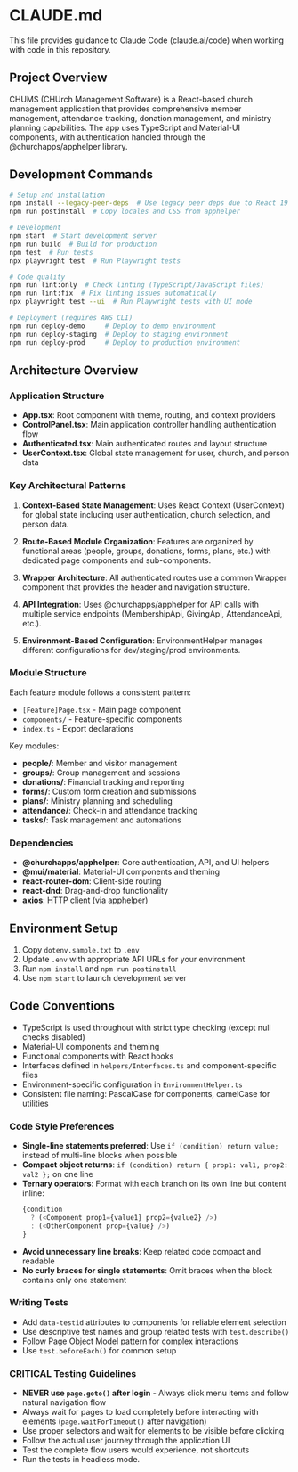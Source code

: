 # CLAUDE.md

This file provides guidance to Claude Code (claude.ai/code) when working with code in this repository.

## Project Overview

CHUMS (CHUrch Management Software) is a React-based church management application that provides comprehensive member management, attendance tracking, donation management, and ministry planning capabilities. The app uses TypeScript and Material-UI components, with authentication handled through the @churchapps/apphelper library.

## Development Commands

```bash
# Setup and installation
npm install --legacy-peer-deps  # Use legacy peer deps due to React 19 compatibility
npm run postinstall  # Copy locales and CSS from apphelper

# Development
npm start  # Start development server
npm run build  # Build for production
npm test  # Run tests
npx playwright test  # Run Playwright tests

# Code quality
npm run lint:only  # Check linting (TypeScript/JavaScript files)
npm run lint:fix  # Fix linting issues automatically
npx playwright test --ui  # Run Playwright tests with UI mode

# Deployment (requires AWS CLI)
npm run deploy-demo     # Deploy to demo environment
npm run deploy-staging  # Deploy to staging environment
npm run deploy-prod     # Deploy to production environment
```

## Architecture Overview

### Application Structure

- **App.tsx**: Root component with theme, routing, and context providers
- **ControlPanel.tsx**: Main application controller handling authentication flow
- **Authenticated.tsx**: Main authenticated routes and layout structure
- **UserContext.tsx**: Global state management for user, church, and person data

### Key Architectural Patterns

1. **Context-Based State Management**: Uses React Context (UserContext) for global state including user authentication, church selection, and person data.

2. **Route-Based Module Organization**: Features are organized by functional areas (people, groups, donations, forms, plans, etc.) with dedicated page components and sub-components.

3. **Wrapper Architecture**: All authenticated routes use a common Wrapper component that provides the header and navigation structure.

4. **API Integration**: Uses @churchapps/apphelper for API calls with multiple service endpoints (MembershipApi, GivingApi, AttendanceApi, etc.).

5. **Environment-Based Configuration**: EnvironmentHelper manages different configurations for dev/staging/prod environments.

### Module Structure

Each feature module follows a consistent pattern:

- `[Feature]Page.tsx` - Main page component
- `components/` - Feature-specific components
- `index.ts` - Export declarations

Key modules:

- **people/**: Member and visitor management
- **groups/**: Group management and sessions
- **donations/**: Financial tracking and reporting
- **forms/**: Custom form creation and submissions
- **plans/**: Ministry planning and scheduling
- **attendance/**: Check-in and attendance tracking
- **tasks/**: Task management and automations

### Dependencies

- **@churchapps/apphelper**: Core authentication, API, and UI helpers
- **@mui/material**: Material-UI components and theming
- **react-router-dom**: Client-side routing
- **react-dnd**: Drag-and-drop functionality
- **axios**: HTTP client (via apphelper)

## Environment Setup

1. Copy `dotenv.sample.txt` to `.env`
2. Update `.env` with appropriate API URLs for your environment
3. Run `npm install` and `npm run postinstall`
4. Use `npm start` to launch development server

## Code Conventions

- TypeScript is used throughout with strict type checking (except null checks disabled)
- Material-UI components and theming
- Functional components with React hooks
- Interfaces defined in `helpers/Interfaces.ts` and component-specific files
- Environment-specific configuration in `EnvironmentHelper.ts`
- Consistent file naming: PascalCase for components, camelCase for utilities

### Code Style Preferences

- **Single-line statements preferred**: Use `if (condition) return value;` instead of multi-line blocks when possible
- **Compact object returns**: `if (condition) return { prop1: val1, prop2: val2 };` on one line
- **Ternary operators**: Format with each branch on its own line but content inline:
  ```typescript
  {condition 
    ? (<Component prop1={value1} prop2={value2} />) 
    : (<OtherComponent prop={value} />)
  }
  ```
- **Avoid unnecessary line breaks**: Keep related code compact and readable
- **No curly braces for single statements**: Omit braces when the block contains only one statement

### Writing Tests

- Add `data-testid` attributes to components for reliable element selection
- Use descriptive test names and group related tests with `test.describe()`
- Follow Page Object Model pattern for complex interactions
- Use `test.beforeEach()` for common setup

### CRITICAL Testing Guidelines

- **NEVER use `page.goto()` after login** - Always click menu items and follow natural navigation flow
- Always wait for pages to load completely before interacting with elements (`page.waitForTimeout()` after navigation)
- Use proper selectors and wait for elements to be visible before clicking
- Follow the actual user journey through the application UI
- Test the complete flow users would experience, not shortcuts
- Run the tests in headless mode.

